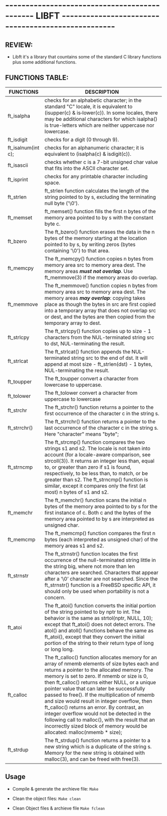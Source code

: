 
# --------------------------------------------- LIBFT ---------------------------------------------------

## REVIEW:

- Libft it's a library that countains some of the standard C library functions plus some additional functions.

## FUNCTIONS TABLE:


| FUNCTIONS          | DESCRIPTION  |
| ------------- | ------------- |
|  ft_isalpha | checks for an alphabetic character; in the standard "C" locale, it is equivalent to (isupper(c) & is‐lower(c)).  In some locales, there may be additional characters for which  isalpha()  is true-letters which are neither uppercase nor lowercase.  |
| ft_isdigit  | checks for a digit (0 through 9).  |
| ft_isalnum(int c); | checks for an alphanumeric character; it is equivalent to (isalpha(c) & isdigit(c)).  |
| ft_isascii | checks whether c is a 7-bit unsigned char value that fits into the ASCII character set.|
| ft_isprint | checks for any printable character including space.          |
| ft_strlen          | ft_strlen function  calculates  the length of the string pointed to by s, excluding the terminating null byte ('\0'). |
| ft_memset          | ft_memset() function fills the first n bytes of the memory area pointed to by s with the constant byte c. |
| ft_bzero           | The ft_bzero() function erases the data in the n bytes of the memory starting at the location pointed to by s, by writing zeros (bytes containing '\0') to that area. |
| ft_memcpy          | The  ft_memcpy()  function  copies  n  bytes from memory area src to memory area dest.  The memory areas ***must not overlap***.  Use ft_memmove(3) if the memory areas do overlap. |
| ft_memmove         | The ft_memmove() function copies n bytes from memory area src to memory area dest.  The memory areas ***may overlap***: copying takes place as though the bytes in src are first copied into a temporary array that does  not  overlap src or dest, and the bytes are then copied from the temporary array to dest. |
| ft_strlcpy         | The ft_strlcpy() function copies up to size - 1 characters from the NUL-terminated string src to dst, NUL-terminating the result. |
| ft_strlcat         | The ft_strlcat() function appends the NUL-terminated string src to the end of dst.  It will append at most size - ft_strlen(dst) - 1 bytes, NUL-terminating the result. |
| ft_toupper         | The ft_toupper convert a character from lowercase to uppercase. |
| ft_tolower         | The ft_tolower convert a character from  uppercase to lowercase |
| ft_strchr          | The ft_strchr() function returns a pointer to the first occurrence of the character c in the string s. |
| ft_strrchr()       | The ft_strrchr() function returns a pointer to the last occurrence of the character c in the string s. Here "character" means "byte"; |
| ft_strncmp         | The ft_strcmp() function compares the two strings s1 and s2.  The locale is not taken into account (for a locale-aware comparison, see strcoll(3)).  It returns an integer less than, equal to, or greater than zero if  s1  is found, respectively, to be less than, to match, or be greater than s2. The ft_strncmp() function is similar, except it compares only the first (at most) n bytes of s1 and s2. |
| ft_memchr          | The ft_memchr()  function scans the initial n bytes of the memory area pointed to by s for the first instance of c.  Both c and the bytes of the memory area pointed to by s are interpreted as unsigned char. |
| ft_memcmp          | The  ft_memcmp()  function  compares the first n bytes (each interpreted as unsigned char) of the memory areas s1 and s2. |
| ft_strnstr         | The ft_strnstr() function locates the first occurrence of the null-terminated string little in the string big, where not more than len characters are searched.  Characters that appear after a ‘\0’ character are not searched.  Since the ft_strnstr() function is a FreeBSD specific API, it should only be used when portability is not a concern. |
| ft_atoi            | The ft_atoi() function converts the initial portion of the string pointed to by nptr to int.  The behavior is the same as strtol(nptr, NULL, 10); except that ft_atoi() does not detect errors. The atol() and atoll() functions behave the same as ft_atoi(), except that they convert the  initial  portion  of the string to their return type of long or long long. |
| ft_calloc          | The ft_calloc() function allocates memory for an array of nmemb elements of size bytes each and returns a pointer to the allocated memory.  The memory is set to zero.  If nmemb or size is  0,  then  ft_calloc()  returns  either NULL,  or  a  unique  pointer value that can later be successfully passed to free().  If the multiplication of nmemb and size would result in integer overflow, then ft_calloc() returns an  error.   By  contrast,  an  integer overflow  would  not  be detected in the following call to malloc(), with the result that an incorrectly sized block of memory would be allocated: malloc(nmemb * size); |
| ft_strdup          | The  ft_strdup() function returns a pointer to a new string which is a duplicate of the string s.  Memory for the new string is obtained with malloc(3), and can be freed with free(3). |


## Usage

- Compile & generate the archieve file:
    ``` Make ```

- Clean the object files:
    ``` Make clean ```

- Clean Object files & archieve file
    ``` Make fclean ```
